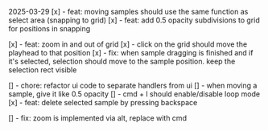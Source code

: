 2025-03-29
[x] - feat: moving samples should use the same function as select area (snapping to grid)
[x] - feat: add 0.5 opacity subdivisions to grid for positions in snapping

[x] - feat: zoom in and out of grid
[x] - click on the grid should move the playhead to that position
[x] - fix: when sample dragging is finished and if it's selected, selection should move to the sample position. keep the selection rect visible

[] - chore: refactor ui code to separate handlers from ui
[] - when moving a sample, give it like 0.5 opacity
[] - cmd + l should enable/disable loop mode
[x] - feat: delete selected sample by pressing backspace



[] - fix: zoom is implemented via alt, replace with cmd